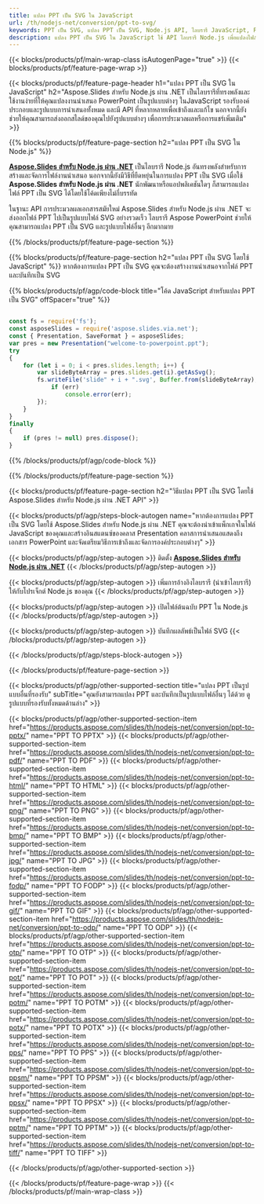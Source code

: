 ```yaml
---
title: แปลง PPT เป็น SVG ใน JavaScript
url: /th/nodejs-net/conversion/ppt-to-svg/
keywords: PPT เป็น SVG, แปลง PPT เป็น SVG, Node.js API, ไลบรารี JavaScript, PPT, SVG
description: แปลง PPT เป็น SVG ใน JavaScript ใช้ API ไลบรารี Node.js เพื่อแปลงไฟล์ PPT เป็น SVG
---
```


{{< blocks/products/pf/main-wrap-class isAutogenPage="true" >}}
{{< blocks/products/pf/feature-page-wrap >}}

{{< blocks/products/pf/feature-page-header h1="แปลง PPT เป็น SVG ใน JavaScript" h2="Aspose.Slides สำหรับ Node.js ผ่าน .NET เป็นไลบรารีที่ทรงพลังและใช้งานง่ายที่ให้คุณแปลงงานนำเสนอ PowerPoint เป็นรูปแบบต่างๆ ใน ​​JavaScript รองรับองค์ประกอบและรูปแบบการนำเสนอทั้งหมด และมี API ที่หลากหลายเพื่อเข้าถึงและแก้ไข นอกจากนี้ยังช่วยให้คุณสามารถส่งออกสไลด์ของคุณไปยังรูปแบบต่างๆ เพื่อการประมวลผลหรือการแชร์เพิ่มเติม" >}}

{{% blocks/products/pf/feature-page-section h2="แปลง PPT เป็น SVG ใน Node.js" %}}

[**Aspose.Slides สำหรับ Node.js ผ่าน .NET**](https://products.aspose.com/slides/th/nodejs-net/) เป็นไลบรารี Node.js อันทรงพลังสำหรับการสร้างและจัดการไฟล์งานนำเสนอ นอกจากนี้ยังมีวิธีที่ยืดหยุ่นในการแปลง PPT เป็น SVG เมื่อใช้ **Aspose.Slides สำหรับ Node.js ผ่าน .NET** นักพัฒนาหรือแอปพลิเคชันใดๆ ก็สามารถแปลงไฟล์ PPT เป็น SVG ได้โดยใช้โค้ดเพียงไม่กี่บรรทัด

ในฐานะ API การประมวลผลเอกสารสมัยใหม่ Aspose.Slides สำหรับ Node.js ผ่าน .NET จะส่งออกไฟล์ PPT ไปเป็นรูปแบบไฟล์ SVG อย่างรวดเร็ว ไลบรารี Aspose PowerPoint ช่วยให้คุณสามารถแปลง PPT เป็น SVG และรูปแบบไฟล์อื่นๆ อีกมากมาย

{{% /blocks/products/pf/feature-page-section %}}

{{% blocks/products/pf/feature-page-section  h2="แปลง PPT เป็น SVG โดยใช้ JavaScript" %}}
หากต้องการแปลง PPT เป็น SVG คุณจะต้องสร้างงานนำเสนอจากไฟล์ PPT และบันทึกเป็น SVG

{{% blocks/products/pf/agp/code-block title="โค้ด JavaScript สำหรับแปลง PPT เป็น SVG" offSpacer="true" %}}

```javascript

const fs = require('fs');
const asposeSlides = require('aspose.slides.via.net');
const { Presentation, SaveFormat } = asposeSlides;
var pres = new Presentation("welcome-to-powerpoint.ppt");
try
{
    for (let i = 0; i < pres.slides.length; i++) {
        var slideByteArray = pres.slides.get(i).getAsSvg();
        fs.writeFile('slide" + i + ".svg', Buffer.from(slideByteArray), (err) => {
            if (err)
                console.error(err);
        });
    }
}
finally
{
    if (pres != null) pres.dispose();
}
```


{{% /blocks/products/pf/agp/code-block %}}

{{% /blocks/products/pf/feature-page-section %}}

{{< blocks/products/pf/feature-page-section  h2="วิธีแปลง PPT เป็น SVG โดยใช้ Aspose.Slides สำหรับ Node.js ผ่าน .NET API" >}}

{{< blocks/products/pf/agp/steps-block-autogen name="หากต้องการแปลง PPT เป็น SVG โดยใช้ Aspose.Slides สำหรับ Node.js ผ่าน .NET คุณจะต้องนำเข้าแพ็กเกจในไฟล์ JavaScript ของคุณและสร้างอินสแตนซ์ของคลาส Presentation คลาสการนำเสนอแสดงถึงเอกสาร PowerPoint และจัดเตรียมวิธีการเข้าถึงและจัดการองค์ประกอบต่างๆ" >}}

{{< blocks/products/pf/agp/step-autogen >}}
ติดตั้ง [**Aspose.Slides สำหรับ Node.js ผ่าน .NET**](https://products.aspose.com/slides/th/nodejs-net/)
{{< /blocks/products/pf/agp/step-autogen >}}

{{< blocks/products/pf/agp/step-autogen >}}
เพิ่มการอ้างอิงไลบรารี (นำเข้าไลบรารี) ให้กับโปรเจ็กต์ Node.js ของคุณ
{{< /blocks/products/pf/agp/step-autogen >}}

{{< blocks/products/pf/agp/step-autogen >}}
เปิดไฟล์ต้นฉบับ PPT ใน Node.js
{{< /blocks/products/pf/agp/step-autogen >}}

{{< blocks/products/pf/agp/step-autogen >}}
บันทึกผลลัพธ์เป็นไฟล์ SVG
{{< /blocks/products/pf/agp/step-autogen >}}

{{< /blocks/products/pf/agp/steps-block-autogen >}}

{{< /blocks/products/pf/feature-page-section >}}

{{< blocks/products/pf/agp/other-supported-section title="แปลง PPT เป็นรูปแบบอื่นที่รองรับ" subTitle="คุณยังสามารถแปลง PPT และบันทึกเป็นรูปแบบไฟล์อื่นๆ ได้ด้วย ดูรูปแบบที่รองรับทั้งหมดด้านล่าง" >}}

{{< blocks/products/pf/agp/other-supported-section-item href="https://products.aspose.com/slides/th/nodejs-net/conversion/ppt-to-pptx/" name="PPT TO PPTX" >}}
{{< blocks/products/pf/agp/other-supported-section-item href="https://products.aspose.com/slides/th/nodejs-net/conversion/ppt-to-pdf/" name="PPT TO PDF" >}}
{{< blocks/products/pf/agp/other-supported-section-item href="https://products.aspose.com/slides/th/nodejs-net/conversion/ppt-to-html/" name="PPT TO HTML" >}}
{{< blocks/products/pf/agp/other-supported-section-item href="https://products.aspose.com/slides/th/nodejs-net/conversion/ppt-to-png/" name="PPT TO PNG" >}}
{{< blocks/products/pf/agp/other-supported-section-item href="https://products.aspose.com/slides/th/nodejs-net/conversion/ppt-to-bmp/" name="PPT TO BMP" >}}
{{< blocks/products/pf/agp/other-supported-section-item href="https://products.aspose.com/slides/th/nodejs-net/conversion/ppt-to-jpg/" name="PPT TO JPG" >}}
{{< blocks/products/pf/agp/other-supported-section-item href="https://products.aspose.com/slides/th/nodejs-net/conversion/ppt-to-fodp/" name="PPT TO FODP" >}}
{{< blocks/products/pf/agp/other-supported-section-item href="https://products.aspose.com/slides/th/nodejs-net/conversion/ppt-to-gif/" name="PPT TO GIF" >}}
{{< blocks/products/pf/agp/other-supported-section-item href="https://products.aspose.com/slides/th/nodejs-net/conversion/ppt-to-odp/" name="PPT TO ODP" >}}
{{< blocks/products/pf/agp/other-supported-section-item href="https://products.aspose.com/slides/th/nodejs-net/conversion/ppt-to-otp/" name="PPT TO OTP" >}}
{{< blocks/products/pf/agp/other-supported-section-item href="https://products.aspose.com/slides/th/nodejs-net/conversion/ppt-to-pot/" name="PPT TO POT" >}}
{{< blocks/products/pf/agp/other-supported-section-item href="https://products.aspose.com/slides/th/nodejs-net/conversion/ppt-to-potm/" name="PPT TO POTM" >}}
{{< blocks/products/pf/agp/other-supported-section-item href="https://products.aspose.com/slides/th/nodejs-net/conversion/ppt-to-potx/" name="PPT TO POTX" >}}
{{< blocks/products/pf/agp/other-supported-section-item href="https://products.aspose.com/slides/th/nodejs-net/conversion/ppt-to-pps/" name="PPT TO PPS" >}}
{{< blocks/products/pf/agp/other-supported-section-item href="https://products.aspose.com/slides/th/nodejs-net/conversion/ppt-to-ppsm/" name="PPT TO PPSM" >}}
{{< blocks/products/pf/agp/other-supported-section-item href="https://products.aspose.com/slides/th/nodejs-net/conversion/ppt-to-ppsx/" name="PPT TO PPSX" >}}
{{< blocks/products/pf/agp/other-supported-section-item href="https://products.aspose.com/slides/th/nodejs-net/conversion/ppt-to-pptm/" name="PPT TO PPTM" >}}
{{< blocks/products/pf/agp/other-supported-section-item href="https://products.aspose.com/slides/th/nodejs-net/conversion/ppt-to-tiff/" name="PPT TO TIFF" >}}


{{< /blocks/products/pf/agp/other-supported-section >}}

{{< /blocks/products/pf/feature-page-wrap >}}
{{< /blocks/products/pf/main-wrap-class >}}